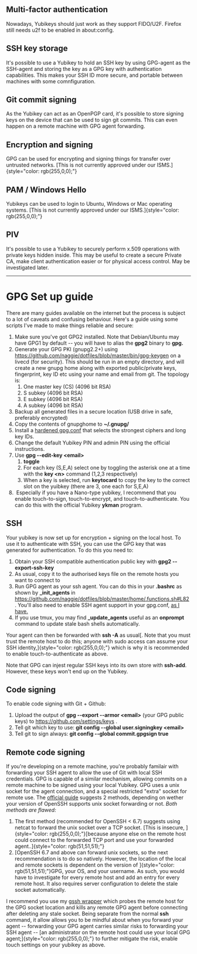 Multi-factor authentication
---------------------------

Nowadays, Yubikeys should just work as they support FIDO/U2F. Firefox
still needs u2f to be enabled in about:config.

SSH key storage
---------------

It\'s possible to use a Yubikey to hold an SSH key by using GPG-agent as
the SSH-agent and storing the key as a GPG key with authentication
capabilities. This makes your SSH ID more secure, and portable between
machines with some comnfiguration.

Git commit signing
------------------

As the Yubikey can act as an OpenPGP card, it\'s possible to store
signing keys on the device that can be used to sign git commits. This
can even happen on a remote machine with GPG agent forwarding.

Encryption and signing
----------------------

GPG can be used for encrypting and signing things for transfer over
untrusted networks. [This is not currently approved under our
ISMS.]{style="color: rgb(255,0,0);"}

PAM / Windows Hello
-------------------

Yubikeys can be used to login to Ubuntu, Windows or Mac operating
systems. [This is not currently approved under our
ISMS.]{style="color: rgb(255,0,0);"}

PIV
---

It\'s possible to use a Yubikey to securely perform x.509 operations with
private keys hidden inside. This may be useful to create a secure Private CA,
make client authentication easier or for physical access control. May be
investigated later.


------------------------------------------------------------------------


GPG Set up guide
================

There are many guides available on the internet but the process is
subject to a lot of caveats and confusing behaviour. Here\'s a guide
using some scripts I\'ve made to make things reliable and secure:

1.  Make sure you\'ve got GPG2 installed. Note that Debian/Ubuntu may
    have GPG1 by default -- you will have to alias the **gpg2** binary
    to **gpg.**
2.  Generate your GPG PKI (gnupg2.2+) using
    <https://github.com/naggie/dotfiles/blob/master/bin/gpg-keygen> on a
    livecd (for security). This should be run in an empty directory, and
    will create a new gnupg home along with exported public/private
    keys, fingerprint, key ID etc using your name and email from git.
    The topology is:
    1.  One master key (CS) (4096 bit RSA)
    2.  S subkey (4096 bit RSA)
    3.  E subkey (4096 bit RSA)
    4.  A subkey (4096 bit RSA)
3.  Backup all generated files in a secure location (USB drive in safe,
    preferably encrypted)
4.  Copy the contents of gnupghome to **\~/.gnupg/**
5.  Install a [hardened
    gpg.conf](https://github.com/naggie/dotfiles/blob/master/home/.gnupg/gpg.conf)
    that selects the strongest ciphers and long key IDs.
6.  Change the default Yubikey PIN and admin PIN using the official
    instructions.
7.  Use **gpg \--edit-key \<email\>**
    1.  **toggle**
    2.  For each key (S,E,A) select one by toggling the asterisk one at
        a time with the **key \<n\>** command (1,2,3 respectively)
    3.  When a key is selected, run **keytocard** to copy the key to the
        correct slot on the yuibkey (there are 3, one each for S,E,A)
8.   Especially if you have a Nano-type yubikey, I recommend that you
    enable touch-to-sign, touch-to-encrypt, and touch-to-authenticate.
    You can do this with the official Yubikey **ykman** program.

SSH
---

Your yubikey is now set up for encryption + signing on the local host.
To use it to authenticate with SSH, you can use the GPG key that was
generated for authentication. To do this you need to:

1.  Obtain your SSH compatible authentication public key with **gpg2
    \--export-ssh-key**
2.  As usual, copy it to the authorised keys file on the remote hosts
    you want to connect to
3.  Run GPG agent as your ssh agent. You can do this in your **.bashrc**
    as shown by **\_init\_agents** in
    <https://github.com/naggie/dotfiles/blob/master/home/.functions.sh#L82>
    . You\'ll also need to enable SSH agent support in your gpg.conf,
    [as I
    have.](https://github.com/naggie/dotfiles/blob/master/home/.gnupg/gpg.conf)
4.  If you use tmux, you may find **\_update\_agents** useful as an
    **onprompt** command to update stale bash shells automatically.

Your agent can then be forwarded with **ssh -A** as usual[. Note that
you must trust the remote host to do this; anyone with sudo access can
assume your SSH identity,]{style="color: rgb(255,0,0);"} which is why it
is recommended to enable touch-to-authenticate as above.

Note that GPG can injest regular SSH keys into its own store with
**ssh-add**. However, these keys won\'t end up on the Yubikey.

Code signing
------------

To enable code signing with Git + Github:

1.  Upload the output of **gpg \--export \--armor \<email\>** (your GPG
    public keys) to <https://github.com/settings/keys> .
2.  Tell git which key to use: **git config \--global user.signingkey
    \<email\>**
3.  Tell git to sign always: **git config \--global commit.gpgsign
    true**

Remote code signing
-------------------

If you\'re developing on a remote machine, you\'re probably familair
with forwarding your SSH agent to allow the use of Git with local SSH
credentials. GPG is capable of a similar mechanism, allowing commits on
a remote machine to be signed using your local Yubikey. GPG uses a unix
socket for the agent connection, and a special restricted \"extra\"
socket for remote use. The [official
guide](https://wiki.gnupg.org/AgentForwarding) suggests 2 methods,
depending on wether your version of OpenSSH supports unix socket
forwarding or not. *Both methods are flawed:*

1.  The first method (recommended for OpenSSH \< 6.7) suggests using
    netcat to forward the unix socket over a TCP socket. [This is
    insecure, ]{style="color: rgb(255,0,0);"}[because anyone else on the
    remote host could connect to the forwarded TCP port and use your
    forwarded agent..]{style="color: rgb(51,51,51);"}
2.  [OpenSSH 6.7 and above can forward unix sockets, so the next
    recommendation is to do so natively. However, the location of the
    local and remote sockets is dependent on the version of
    ]{style="color: rgb(51,51,51);"}GPG, your OS, and your username. As
    such, you would have to investigate for every remote host and add an
    entry for every remote host. It also requires server configuration
    to delete the stale socket automatically.

I recommend you use my [gssh
wrapper](https://github.com/naggie/dotfiles/blob/master/home/.functions.sh#L119)
which probes the remote host for the GPG socket location and kills any
remote GPG agent before connecting after deleting any stale socket.
Being separate from the normal **ssh** command, it allow allows you to
be mindful about when you forward your agent -- forwarding your GPG
agent carries similar risks to forwarding your SSH agent -- [an
administrator on the remote host could use your local GPG
agent;]{style="color: rgb(255,0,0);"} to further mitigate the risk,
enable touch settings on your yubikey as above.
